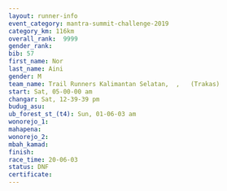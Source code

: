 ```yaml
---
layout: runner-info 
event_category: mantra-summit-challenge-2019 
category_km: 116km 
overall_rank:  9999
gender_rank: 
bib: 57
first_name: Nor
last_name: Aini
gender: M
team_name: Trail Runners Kalimantan Selatan,  ,   (Trakas)
start: Sat, 05-00-00 am
changar: Sat, 12-39-39 pm
budug_asu: 
ub_forest_st_(t4): Sun, 01-06-03 am
wonorejo_1: 
mahapena: 
wonorejo_2: 
mbah_kamad: 
finish: 
race_time: 20-06-03
status: DNF
certificate: 
---
```

